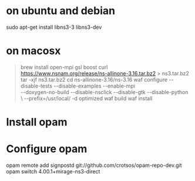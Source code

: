 # on ubuntu and debian 
sudo apt-get install libns3-3 libns3-dev

# on macosx 
> brew install open-mpi gsl boost
> curl https://www.nsnam.org/release/ns-allinone-3.16.tar.bz2 > ns3.tar.bz2
> tar -xjf ns3.tar.bz2
> cd ns-allinone-3.16/ns-3.16
> waf configure --disable-tests --disable-examples --enable-mpi \
--doxygen-no-build --disable-nsclick --disable-gtk --disable-python \ 
--prefix=/usr/local/ -d optimized
> waf build
> waf install

# Install opam 

# Configure opam 

opam remote add signpostd git://github.com/crotsos/opam-repo-dev.git
opam switch 4.00.1+mirage-ns3-direct


